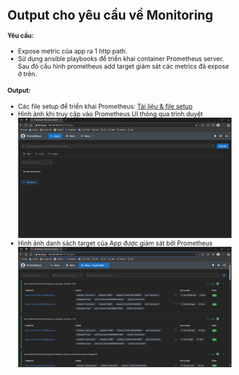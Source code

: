 # Output cho yêu cầu về Monitoring
#### Yêu cầu:
- Expose metric của app ra 1 http path.
- Sử dụng ansible playbooks để triển khai container Prometheus server. Sau đó cấu hình prometheus add target giám sát các metrics đã expose ở trên. 
#### Output: 
- Các file setup để triển khai Prometheus: [Tài liệu & file setup](./Setup.md)
- Hình ảnh khi truy cập vào Prometheus UI thông qua trình duyệt
![](../../images/prometheus-dashboard.png) 
- Hình ảnh danh sách target của App được giám sát bởi Prometheus
![](../../images/prometheus.png)